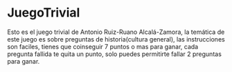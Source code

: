 # JuegoTrivial
Esto es el juego trivial de Antonio Ruiz-Ruano Alcalá-Zamora, la temática de este juego es sobre preguntas de historia(cultura general), las instrucciones son faciles, tienes que coinseguir 7 puntos o mas para ganar, cada pregunta fallida te quita un punto, solo puedes permitirte fallar 2 preguntas para ganar.
